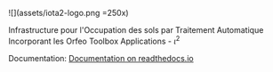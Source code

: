 ![](assets/iota2-logo.png =250x)

Infrastructure pour l'Occupation des sols par Traitement Automatique Incorporant les Orfeo Toolbox Applications - $\iota^2$ 

Documentation: [Documentation on readthedocs.io](https://iota2.readthedocs.io/en/latest/index.html)
